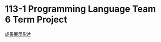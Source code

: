 # 113-1 Programming Language Team 6 Term Project
[成果展示影片](https://youtu.be/fZ8qiRDUgM0?si=dZPmFQ0tXOrdv0fO)
